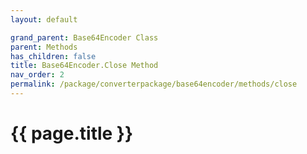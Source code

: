 ```yaml
---
layout: default

grand_parent: Base64Encoder Class
parent: Methods
has_children: false
title: Base64Encoder.Close Method
nav_order: 2
permalink: /package/converterpackage/base64encoder/methods/close
---
```

# {{ page.title }}